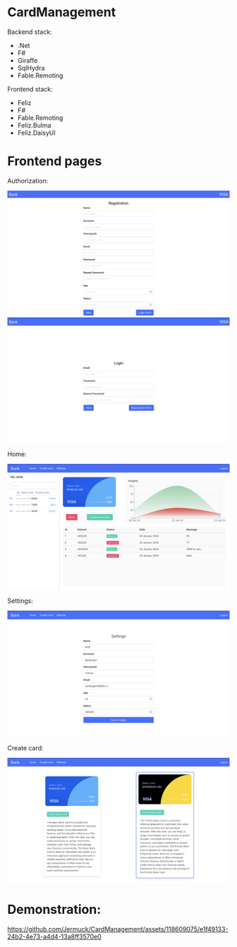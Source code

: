 # CardManagement
<div>Backend stack:</div>
<ul>
  <li>.Net</li>
  <li>F#</li>
  <li>Giraffe</li>
  <li>SqlHydra</li>
  <li>Fable.Remoting</li>
</ul>
<div>Frontend stack:</div>
<ul>
  <li>Feliz</li>
  <li>F#</li>
  <li>Fable.Remoting</li>
  <li>Feliz.Bulma</li>
  <li>Feliz.DaisyUI</li>
</ul>
<h1>Frontend pages</h1>
<p>Authorization:</p>
<img src="./images/Authorization Page 1.png"/>
<img src="./images/Authorization Page 2.png"/>
<p>Home:</p>
<img src="./images/Home Page.png"/>
<p>Settings:</p>
<img src="./images/Settings Page.png"/>
<p>Create card:</p>
<img src="./images/Cards Page.png"/>
<h1>Demonstration:</h1>




https://github.com/Jermuck/CardManagement/assets/118609075/e1f49133-24b2-4e73-a4d4-13a8ff3570e0



